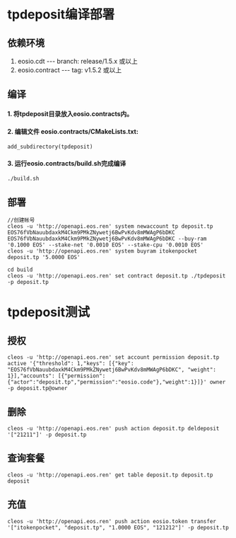 # tpdeposit编译部署

## 依赖环境

1. eosio.cdt --- branch: release/1.5.x 或以上
2. eosio.contract --- tag:  v1.5.2 或以上

## 编译

#### 1. 将tpdeposit目录放入eosio.contracts内。
#### 2. 编辑文件 eosio.contracts/CMakeLists.txt:

```
add_subdirectory(tpdeposit)
```
#### 3. 运行eosio.contracts/build.sh完成编译
 ```
 ./build.sh
 ```
 
 ## 部署
 
```
//创建帐号
cleos -u 'http://openapi.eos.ren' system newaccount tp deposit.tp EOS76fVbNauubdaxkM4Ckm9PMkZNywetj6BwPvKdv8mMWAgP6bDKC EOS76fVbNauubdaxkM4Ckm9PMkZNywetj6BwPvKdv8mMWAgP6bDKC --buy-ram '0.1000 EOS' --stake-net '0.0010 EOS' --stake-cpu '0.0010 EOS'
cleos -u 'http://openapi.eos.ren' system buyram itokenpocket deposit.tp '5.0000 EOS'

cd build
cleos -u 'http://openapi.eos.ren' set contract deposit.tp ./tpdeposit -p deposit.tp
```

# tpdeposit测试
## 授权
```
cleos -u 'http://openapi.eos.ren' set account permission deposit.tp active '{"threshold": 1,"keys": [{"key": "EOS76fVbNauubdaxkM4Ckm9PMkZNywetj6BwPvKdv8mMWAgP6bDKC", "weight": 1}],"accounts": [{"permission":{"actor":"deposit.tp","permission":"eosio.code"},"weight":1}]}' owner -p deposit.tp@owner
```
## 删除
```
cleos -u 'http://openapi.eos.ren' push action deposit.tp deldeposit '["21211"]' -p deposit.tp
```
## 查询套餐
```
cleos -u 'http://openapi.eos.ren' get table deposit.tp deposit.tp deposit
```
## 充值
```
cleos -u 'http://openapi.eos.ren' push action eosio.token transfer '["itokenpocket", "deposit.tp", "1.0000 EOS", "121212"]' -p deposit.tp
```
